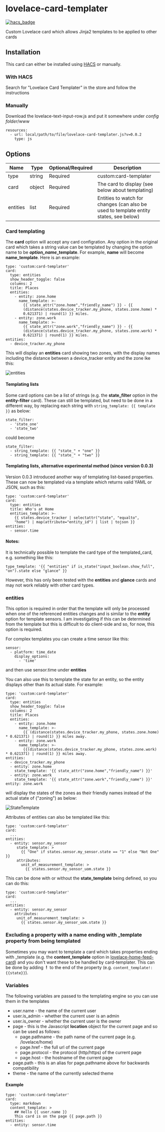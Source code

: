 # lovelace-card-templater
[![hacs_badge](https://img.shields.io/badge/HACS-Default-orange.svg?style=for-the-badge)](https://github.com/custom-components/hacs)

Custom Lovelace card which allows Jinja2 templates to be applied to other cards

## Installation

This card can either be installed using [HACS](https://github.com/custom-components/hacs) or manually.

### With HACS
Search for "Lovelace Card Templater" in the store and follow the instructions

### Manually

Download the lovelace-text-input-row.js and put it somewhere under *config folder*/www

    resources:
      - url: local/path/to/file/lovelace-card-templater.js?v=0.0.2
        type: js

## Options

| Name     | Type   | Optional/Required | Description                                                                           |
|----------|--------|-------------------|---------------------------------------------------------------------------------------|
| type     | string | Required          | custom:card-templater                                                                 |
| card     | object | Required          | The card to display (see below about templating)                                      |
| entities | list   | Required          | Entities to watch for changes (can also be used to template entity states, see below) |

### Card templating

The **card** option will accept any card configration. Any option in the original card which takes a string value can be templated by changing the option name to be ***option\_name*\_template**. For example, **name** will become **name_template**. Here is an example:

    type: 'custom:card-templater'
    card:
      type: entities
      show_header_toggle: false
      columns: 2
      title: Places
      entities:
        - entity: zone.home
          name_template: >-
            {{ state_attr("zone.home","friendly_name") }} - {{
            (distance(states.device_tracker.my_phone, states.zone.home) *
            0.621371) | round(1) }} miles.
        - entity: zone.work
          name_template: >-
            {{ state_attr("zone.work","friendly_name") }} - {{
            (distance(states.device_tracker.my_phone, states.zone.work) *
            0.621371) | round(1) }} miles.
    entities:
      - device_tracker.my_phone

This will display an **entities** card showing two zones, with the display names including the distance between a device_tracker entity and the zone lke this:

![entities](https://user-images.githubusercontent.com/2099542/57008002-cac2f280-6be4-11e9-8f86-061f781c470f.PNG)

#### Templating lists

Some card options can be a list of strings (e.g. the **state_filter** option in the **entity-filter** card). These can still be templated, but need to be done in a different way, by replacing each string with ```string_template: {{ template }}``` as below:

    state_filter:
      - 'state_one'
      - 'state_two'

could become

    state_filter:
      - string_template: {{ "state_" + "one" }}
      - string_template: {{ "state_" + "two" }}

#### Templating lists, alternative experimental method (since version 0.0.3)

Version 0.0.3 introduced another way of templating list-based properties. These can now be templated via a template which returns valid YAML or JSON, such as this:

    type: 'custom:card-templater'
    card:
      type: entities
      title: Who's at Home
      entities_template: >-
        {{ states.device_tracker | selectattr("state", "equalto",
        "home") | map(attribute="entity_id") | list | tojson }}
    entities:
      - sensor.time

#### Notes:

It is technically possible to template the card type of the templated_card, e.g. something like this:

    type_template: '{{ "entities" if is_state("input_boolean.show_full", "on").state else "glance" }}

However, this has only been tested with the **entities** and **glance** cards and may not work reliably with other card types.

### entities

This option is required in order that the template will only be processed when one of the referenced entities changes and is similar to the **entity** option for template sensors. I am investigating if this can be determined from the template but this is difficult to do client-side and so, for now, this option is required.

For complex templates you can create a time sensor like this:

    sensor:
      - platform: time_date
        display_options:
          - 'time'

and then use sensor.time under **entities**

You can also use this to template the state for an entity, so the entity displays other than its actual state. For example:

    type: 'custom:card-templater'
    card:
      type: entities
      show_header_toggle: false
      columns: 2
      title: Places
      entities:
        - entity: zone.home
          name_template: >-
            {{ (distance(states.device_tracker.my_phone, states.zone.home) * 0.621371) | round(1) }} miles away.
        - entity: zone.work
          name_template: >-
            {{(distance(states.device_tracker.my_phone, states.zone.work) * 0.621371) | round(1) }} miles away.
    entities: 
      - device_tracker.my_phone
      - entity: zone.home
        state_template: '{{ state_attr("zone.home","friendly_name") }}'
      - entity: zone.work
        state_template: '{{ state_attr("zone.work","friendly_name") }}'
    entity: zone.work

will display the states of the zones as their friendly names instead of the actual state of ("zoning") as below:

![StateTemplate](https://user-images.githubusercontent.com/2099542/57028392-e656e900-6c36-11e9-8094-96ff122bb54d.png)

Attributes of entities can also be templated like this:

    type: 'custom:card-templater'
    card:
      ...
    entities:
      - entity: sensor.my_sensor
         state_template: >
           {{ "One" if states.sensor.my_sensor.state == "1" else "Not One" }}
         attributes:
           unit_of_measurement_template: >
             {{ states.sensor.my_sensor_uom.state }}
             
This can be done with or without the **state_template** being defined, so you can do this:

    type: 'custom:card-templater'
    card:
      ...
    entities:
      - entity: sensor.my_sensor
        attributes:
         unit_of_measurement_template: >
           {{ states.sensor.my_sensor_uom.state }}

### Excluding a property with a name ending with \_template property from being templated

Sometimes you may want to template a card which takes properties ending with \_template (e.g. the **content_template** option in [lovelace-home-feed-card](https://github.com/gadgetchnnel/lovelace-home-feed-card)) and you don't want these to be handled by card-templater. This can be done by adding  **!**  to the end of the property (e.g. `content_template!: {{state}}`).

### Variables

The following variables are passed to the templating engine so you can use them in the templates

* user.name - the name of the current user
* user.is_admin - whether the current user is an admin
* user.is_owner - whether the current user is the owner
* page - this is the Javascript **location** object for the current page and so can be used as follows:
  * page.pathname - the path name of the current page (e.g. /lovelace/home)
  * page.href - the full url of the current page
  * page.protocol - the protocol (http/https) of the current page
  * page.host - the hostname of the current page
* page.path - this is an alias for page.pathname above for backwards compatibility
* theme - the name of the currently selected theme

#### Example

    type: 'custom:card-templater'
    card:
      type: markdown
      content_template: >
        ## Hello {{ user.name }}
        This card is on the page {{ page.path }}
    entities:
      - entity: sensor.time

